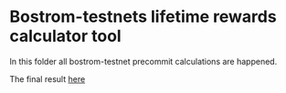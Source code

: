 # Bostrom-testnets lifetime rewards calculator tool

In this folder all bostrom-testnet precommit calculations are happened.

The final result [here](./heroes_pre_bostrom.csv)